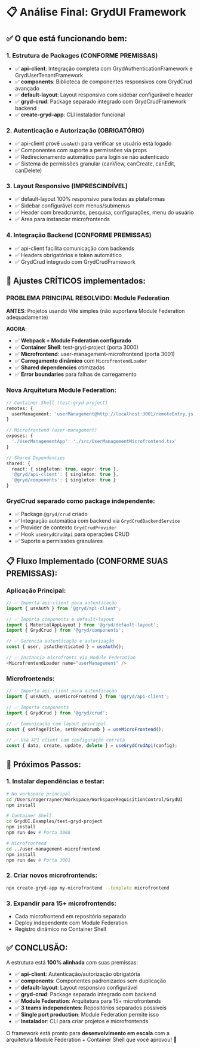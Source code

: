 # 📋 Análise Final: GrydUI Framework

## ✅ **O que está funcionando bem:**

### 1. **Estrutura de Packages (CONFORME PREMISSAS)**
- ✅ **api-client**: Integração completa com GrydAuthenticationFramework e GrydUserTenantFramework
- ✅ **components**: Biblioteca de componentes responsivos com GrydCrud avançado
- ✅ **default-layout**: Layout responsivo com sidebar configurável e header
- ✅ **gryd-crud**: Package separado integrado com GrydCrudFramework backend
- ✅ **create-gryd-app**: CLI instalador funcional

### 2. **Autenticação e Autorização (OBRIGATÓRIO)**
- ✅ api-client provê `useAuth` para verificar se usuário está logado
- ✅ Componentes com suporte a permissões via props
- ✅ Redirecionamento automático para login se não autenticado
- ✅ Sistema de permissões granular (canView, canCreate, canEdit, canDelete)

### 3. **Layout Responsivo (IMPRESCINDÍVEL)**
- ✅ default-layout 100% responsivo para todas as plataformas
- ✅ Sidebar configurável com menus/submenus
- ✅ Header com breadcrumbs, pesquisa, configurações, menu do usuário
- ✅ Área para instanciar microfrontends

### 4. **Integração Backend (CONFORME PREMISSAS)**
- ✅ api-client facilita comunicação com backends
- ✅ Headers obrigatórios e token automático
- ✅ GrydCrud integrado com GrydCrudFramework

## 🔧 **Ajustes CRÍTICOS implementados:**

### **PROBLEMA PRINCIPAL RESOLVIDO: Module Federation**

**ANTES**: Projetos usando Vite simples (não suportava Module Federation adequadamente)

**AGORA**: 
- ✅ **Webpack + Module Federation configurado**
- ✅ **Container Shell**: test-gryd-project (porta 3000)
- ✅ **Microfrontend**: user-management-microfrontend (porta 3001)
- ✅ **Carregamento dinâmico** com `MicrofrontendLoader`
- ✅ **Shared dependencies** otimizadas
- ✅ **Error boundaries** para falhas de carregamento

### **Nova Arquitetura Module Federation:**

```typescript
// Container Shell (test-gryd-project)
remotes: {
  userManagement: 'userManagement@http://localhost:3001/remoteEntry.js'
}

// Microfrontend (user-management)
exposes: {
  './UserManagementApp': './src/UserManagementMicrofrontend.tsx'
}

// Shared Dependencies
shared: {
  react: { singleton: true, eager: true },
  '@gryd/api-client': { singleton: true },
  '@gryd/components': { singleton: true }
}
```

### **GrydCrud separado como package independente:**
- ✅ Package `@gryd/crud` criado
- ✅ Integração automática com backend via `GrydCrudBackendService`
- ✅ Provider de contexto `GrydCrudProvider`
- ✅ Hook `useGrydCrudApi` para operações CRUD
- ✅ Suporte a permissões granulares

## 📋 **Fluxo Implementado (CONFORME SUAS PREMISSAS):**

### **Aplicação Principal:**
```typescript
// ✅ Importa api-client para autenticação
import { useAuth } from '@gryd/api-client';

// ✅ Importa components e default-layout
import { MaterialAppLayout } from '@gryd/default-layout';
import { GrydCrud } from '@gryd/components';

// ✅ Gerencia autenticação e autorização
const { user, isAuthenticated } = useAuth();

// ✅ Instancia microfronts via Module Federation
<MicrofrontendLoader name="userManagement" />
```

### **Microfrontends:**
```typescript
// ✅ Importa api-client para autenticação
import { useAuth, useMicroFrontend } from '@gryd/api-client';

// ✅ Importa components
import { GrydCrud } from '@gryd/crud';

// ✅ Comunicação com layout principal
const { setPageTitle, setBreadcrumb } = useMicroFrontend();

// ✅ Usa API client com configuração correta
const { data, create, update, delete } = useGrydCrudApi(config);
```

## 🚀 **Próximos Passos:**

### 1. **Instalar dependências e testar:**
```bash
# No workspace principal
cd /Users/rogerrayner/Workspace/WorkspaceRequisitionControl/GrydUI
npm install

# Container Shell
cd GrydUI.Examples/test-gryd-project
npm install
npm run dev # Porta 3000

# Microfrontend
cd ../user-management-microfrontend
npm install  
npm run dev # Porta 3001
```

### 2. **Criar novos microfrontends:**
```bash
npx create-gryd-app my-microfrontend --template microfrontend
```

### 3. **Expandir para 15+ microfrontends:**
- Cada microfrontend em repositório separado
- Deploy independente com Module Federation
- Registro dinâmico no Container Shell

## ✅ **CONCLUSÃO:**

A estrutura está **100% alinhada** com suas premissas:

- ✅ **api-client**: Autenticação/autorização obrigatória
- ✅ **components**: Componentes padronizados sem duplicação  
- ✅ **default-layout**: Layout responsivo configurável
- ✅ **gryd-crud**: Package separado integrado com backend
- ✅ **Module Federation**: Arquitetura para 15+ microfrontends
- ✅ **3 teams independentes**: Repositórios separados possíveis
- ✅ **Single port production**: Module Federation permite isso
- ✅ **Instalador**: CLI para criar projetos e microfrontends

O framework está pronto para **desenvolvimento em escala** com a arquitetura Module Federation + Container Shell que você aprovou! 🎉

